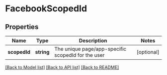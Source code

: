 # FacebookScopedId

## Properties
Name | Type | Description | Notes
------------ | ------------- | ------------- | -------------
**scopedId** | **string** | The unique page/app-specific scopedId for the user | [optional] 

[[Back to Model list]](../README.md#documentation-for-models) [[Back to API list]](../README.md#documentation-for-api-endpoints) [[Back to README]](../README.md)



